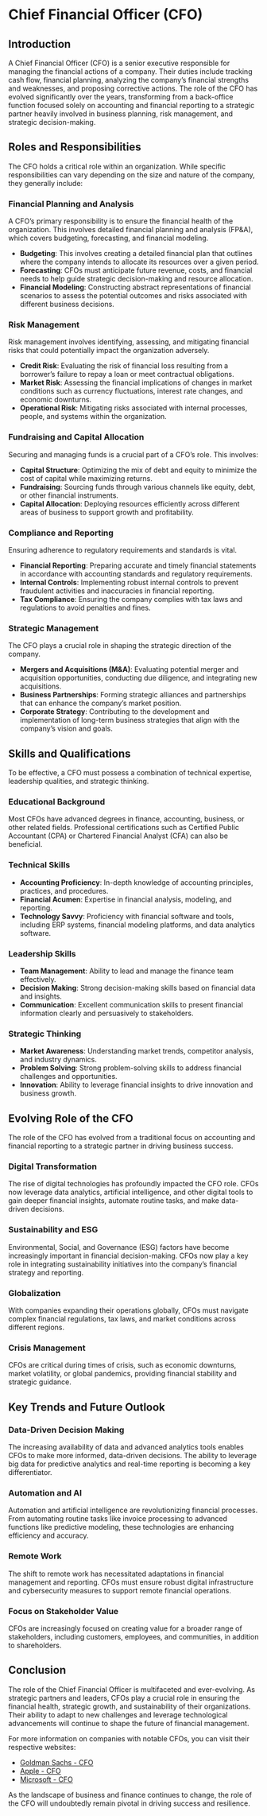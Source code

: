 # Chief Financial Officer (CFO)

## Introduction

A Chief Financial Officer (CFO) is a senior executive responsible for managing the financial actions of a company. Their duties include tracking cash flow, financial planning, analyzing the company’s financial strengths and weaknesses, and proposing corrective actions. The role of the CFO has evolved significantly over the years, transforming from a back-office function focused solely on accounting and financial reporting to a strategic partner heavily involved in business planning, risk management, and strategic decision-making.

## Roles and Responsibilities

The CFO holds a critical role within an organization. While specific responsibilities can vary depending on the size and nature of the company, they generally include:

### Financial Planning and Analysis
A CFO’s primary responsibility is to ensure the financial health of the organization. This involves detailed financial planning and analysis (FP&A), which covers budgeting, forecasting, and financial modeling.

* **Budgeting**: This involves creating a detailed financial plan that outlines where the company intends to allocate its resources over a given period.
* **Forecasting**: CFOs must anticipate future revenue, costs, and financial needs to help guide strategic decision-making and resource allocation.
* **Financial Modeling**: Constructing abstract representations of financial scenarios to assess the potential outcomes and risks associated with different business decisions.

### Risk Management
Risk management involves identifying, assessing, and mitigating financial risks that could potentially impact the organization adversely.

* **Credit Risk**: Evaluating the risk of financial loss resulting from a borrower’s failure to repay a loan or meet contractual obligations.
* **Market Risk**: Assessing the financial implications of changes in market conditions such as currency fluctuations, interest rate changes, and economic downturns.
* **Operational Risk**: Mitigating risks associated with internal processes, people, and systems within the organization.

### Fundraising and Capital Allocation
Securing and managing funds is a crucial part of a CFO’s role. This involves:

* **Capital Structure**: Optimizing the mix of debt and equity to minimize the cost of capital while maximizing returns.
* **Fundraising**: Sourcing funds through various channels like equity, debt, or other financial instruments.
* **Capital Allocation**: Deploying resources efficiently across different areas of business to support growth and profitability.

### Compliance and Reporting
Ensuring adherence to regulatory requirements and standards is vital.

* **Financial Reporting**: Preparing accurate and timely financial statements in accordance with accounting standards and regulatory requirements.
* **Internal Controls**: Implementing robust internal controls to prevent fraudulent activities and inaccuracies in financial reporting.
* **Tax Compliance**: Ensuring the company complies with tax laws and regulations to avoid penalties and fines.

### Strategic Management
The CFO plays a crucial role in shaping the strategic direction of the company.

* **Mergers and Acquisitions (M&A)**: Evaluating potential merger and acquisition opportunities, conducting due diligence, and integrating new acquisitions.
* **Business Partnerships**: Forming strategic alliances and partnerships that can enhance the company’s market position.
* **Corporate Strategy**: Contributing to the development and implementation of long-term business strategies that align with the company’s vision and goals.

## Skills and Qualifications

To be effective, a CFO must possess a combination of technical expertise, leadership qualities, and strategic thinking.

### Educational Background
Most CFOs have advanced degrees in finance, accounting, business, or other related fields. Professional certifications such as Certified Public Accountant (CPA) or Chartered Financial Analyst (CFA) can also be beneficial.

### Technical Skills
* **Accounting Proficiency**: In-depth knowledge of accounting principles, practices, and procedures.
* **Financial Acumen**: Expertise in financial analysis, modeling, and reporting.
* **Technology Savvy**: Proficiency with financial software and tools, including ERP systems, financial modeling platforms, and data analytics software.

### Leadership Skills
* **Team Management**: Ability to lead and manage the finance team effectively.
* **Decision Making**: Strong decision-making skills based on financial data and insights.
* **Communication**: Excellent communication skills to present financial information clearly and persuasively to stakeholders.

### Strategic Thinking
* **Market Awareness**: Understanding market trends, competitor analysis, and industry dynamics.
* **Problem Solving**: Strong problem-solving skills to address financial challenges and opportunities.
* **Innovation**: Ability to leverage financial insights to drive innovation and business growth.

## Evolving Role of the CFO

The role of the CFO has evolved from a traditional focus on accounting and financial reporting to a strategic partner in driving business success.

### Digital Transformation
The rise of digital technologies has profoundly impacted the CFO role. CFOs now leverage data analytics, artificial intelligence, and other digital tools to gain deeper financial insights, automate routine tasks, and make data-driven decisions.

### Sustainability and ESG
Environmental, Social, and Governance (ESG) factors have become increasingly important in financial decision-making. CFOs now play a key role in integrating sustainability initiatives into the company’s financial strategy and reporting.

### Globalization
With companies expanding their operations globally, CFOs must navigate complex financial regulations, tax laws, and market conditions across different regions.

### Crisis Management
CFOs are critical during times of crisis, such as economic downturns, market volatility, or global pandemics, providing financial stability and strategic guidance.

## Key Trends and Future Outlook

### Data-Driven Decision Making
The increasing availability of data and advanced analytics tools enables CFOs to make more informed, data-driven decisions. The ability to leverage big data for predictive analytics and real-time reporting is becoming a key differentiator.

### Automation and AI
Automation and artificial intelligence are revolutionizing financial processes. From automating routine tasks like invoice processing to advanced functions like predictive modeling, these technologies are enhancing efficiency and accuracy.

### Remote Work
The shift to remote work has necessitated adaptations in financial management and reporting. CFOs must ensure robust digital infrastructure and cybersecurity measures to support remote financial operations.

### Focus on Stakeholder Value
CFOs are increasingly focused on creating value for a broader range of stakeholders, including customers, employees, and communities, in addition to shareholders.

## Conclusion

The role of the Chief Financial Officer is multifaceted and ever-evolving. As strategic partners and leaders, CFOs play a crucial role in ensuring the financial health, strategic growth, and sustainability of their organizations. Their ability to adapt to new challenges and leverage technological advancements will continue to shape the future of financial management.

For more information on companies with notable CFOs, you can visit their respective websites:
- [Goldman Sachs - CFO](https://www.goldmansachs.com/who-we-are/leadership/management-committee/)
- [Apple - CFO](https://www.apple.com/leadership/luca-maestri/)
- [Microsoft - CFO](https://news.microsoft.com/exec/amy-hood/)

As the landscape of business and finance continues to change, the role of the CFO will undoubtedly remain pivotal in driving success and resilience.